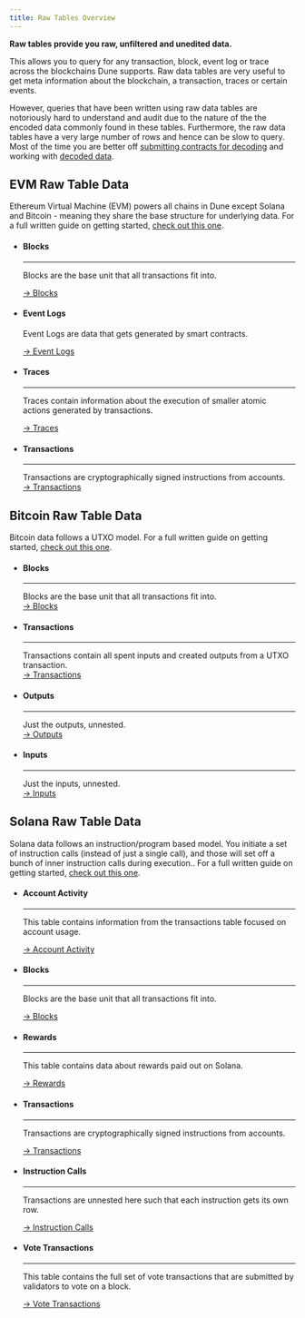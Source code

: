```yaml
---
title: Raw Tables Overview
---
```


**Raw tables provide you raw, unfiltered and unedited data.**

This allows you to query for any transaction, block, event log or trace across the blockchains Dune supports.  Raw data tables are very useful to get meta information about the blockchain, a transaction, traces or certain events.

However, queries that have been written using raw data tables are notoriously hard to understand and audit due to the nature of the the encoded data commonly found in these tables. Furthermore, the raw data tables have a very large number of rows and hence can be slow to query. Most of the time you are better off [submitting contracts for decoding](../../app/decoding-contracts.md) and working with [decoded data](../decoded/index.md).

## EVM Raw Table Data

Ethereum Virtual Machine (EVM) powers all chains in Dune except Solana and Bitcoin - meaning they share the base structure for underlying data. For a full written guide on getting started, [check out this one](https://web3datadegens.substack.com/p/a-basic-wizard-guide-to-dune-sql).

<div class="grid cards" markdown>

-   #### Blocks

    ---

    Blocks are the base unit that all transactions fit into.

    [→ Blocks](evm/blocks.md)

-   #### Event Logs

    Event Logs are data that gets generated by smart contracts.

    [→ Event Logs](evm/event-logs.md)

-   #### Traces

    ---

    Traces contain information about the execution of smaller atomic actions generated by transactions.

    [→ Traces](evm/traces.md)

-   #### Transactions  
    
    ---  
    
    Transactions are cryptographically signed instructions from accounts.  
    [→ Transactions](evm/transactions.md)

</div>

## Bitcoin Raw Table Data

Bitcoin data follows a UTXO model. For a full written guide on getting started, [check out this one](https://web3datadegens.substack.com/p/how-to-analyze-bitcoin-data-with).

<div class="grid cards" markdown>

-   #### Blocks

    ---

    Blocks are the base unit that all transactions fit into.  
    [→ Blocks](bitcoin/blocks.md)

-   #### Transactions

    ---

    Transactions contain all spent inputs and created outputs from a UTXO transaction.  
    [→ Transactions](bitcoin/transactions.md)

-   #### Outputs

    ---

    Just the outputs, unnested.  
    [→ Outputs](bitcoin/outputs.md)

-   #### Inputs

    ---

    Just the inputs, unnested.  
    [→ Inputs](bitcoin/inputs.md)
</div>

## Solana Raw Table Data

Solana data follows an instruction/program based model. You initiate a set of instruction calls (instead of just a single call), and those will set off a bunch of inner instruction calls during execution.. For a full written guide on getting started, [check out this one](https://web3datadegens.substack.com/p/how-to-analyze-bitcoin-data-with).

<div class="grid cards" markdown>

-   #### Account Activity

    ---

    This table contains information from the transactions table focused on account usage.

    [→ Account Activity](solana/account-activity.md)

-   #### Blocks

    ---

    Blocks are the base unit that all transactions fit into.

    [→ Blocks](solana/blocks.md)

-   #### Rewards

    ---

    This table contains data about rewards paid out on Solana.

    [→ Rewards](solana/rewards.md)

-   #### Transactions

    ---

    Transactions are cryptographically signed instructions from accounts.

    [→ Transactions](solana/transactions.md)

-   #### Instruction Calls

    ---

    Transactions are unnested here such that each instruction gets its own row.
    
    [→ Instruction Calls](solana/instruction-calls.md)

-   #### Vote Transactions

    ---

    This table contains the full set of vote transactions that are submitted by validators to vote on a block.

    [→ Vote Transactions](solana/vote-transactions.md)
</div>
